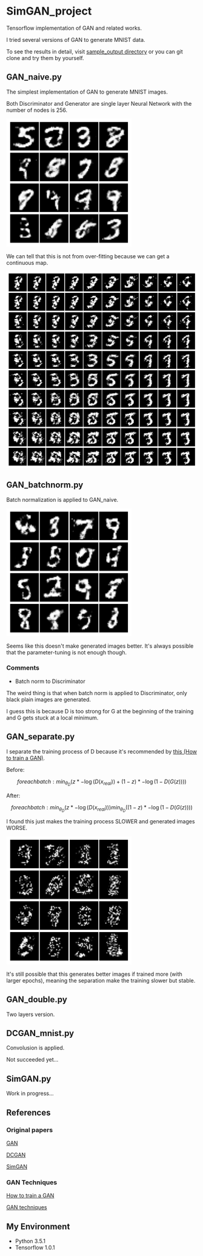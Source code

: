 # SimGAN_project

Tensorflow implementation of GAN and related works.

I tried several versions of GAN to generate MNIST data.

To see the results in detail, visit 
[sample_output directory](https://github.com/RyoMazda/SimGAN_project/tree/master/sample_output) 
or you can git clone and try them by yourself.

## GAN_naive.py

The simplest implementation of GAN to generate MNIST images.

Both Discriminator and Generator are single layer Neural Network with the number of nodes is 256.

![GAN_naive](/sample_images/GAN_naive.png)

We can tell that this is not from over-fitting because we can get a continuous map.

![GAN_naive](/sample_images/GAN_naive_2Dmap.png)


## GAN_batchnorm.py

Batch normalization is applied to GAN_naive.

![GAN_naive](/sample_images/GAN_bn.png)

Seems like this doesn't make generated images better.
It's always possible that the parameter-tuning is not enough though.


### Comments

* Batch norm to Discriminator

The weird thing is that when batch norm is applied to Discriminator, only black plain images are generated.

I guess this is because D is too strong for G at the beginning of the training and G gets stuck at a local minimum.


## GAN_separate.py

I separate the training process of D
because it's recommended by
[this (How to train a GAN)](https://github.com/soumith/ganhacks).

Before:
```math
for each batch:
    min_{\theta_D} \left( z * - \log (D(x_{real})) + (1-z) * - \log (1 - D(G(z))) \right)
```

After:
```math
for each batch:
    min_{\theta_D} \left( z * - \log (D(x_{real})) \right)
    min_{\theta_D} \left( (1-z) * - \log (1 - D(G(z))) \right)
```

I found this just makes the training process SLOWER and generated images WORSE.

![GAN_naive](/sample_images/GAN_separate.png)

It's still possible that this generates better images if trained more (with larger epochs), meaning the separation make the training slower but stable.


## GAN_double.py

Two layers version.



## DCGAN_mnist.py

Convolusion is applied.

Not succeeded yet...


## SimGAN.py

Work in progress...


## References

### Original papers

[GAN](https://arxiv.org/abs/1406.2661)

[DCGAN](https://arxiv.org/abs/1511.06434)

[SimGAN](https://arxiv.org/abs/1612.07828)


### GAN Techniques

[How to train a GAN](https://github.com/soumith/ganhacks)

[GAN techniques](https://arxiv.org/abs/1606.03498)


## My Environment

* Python 3.5.1
* Tensorflow 1.0.1
